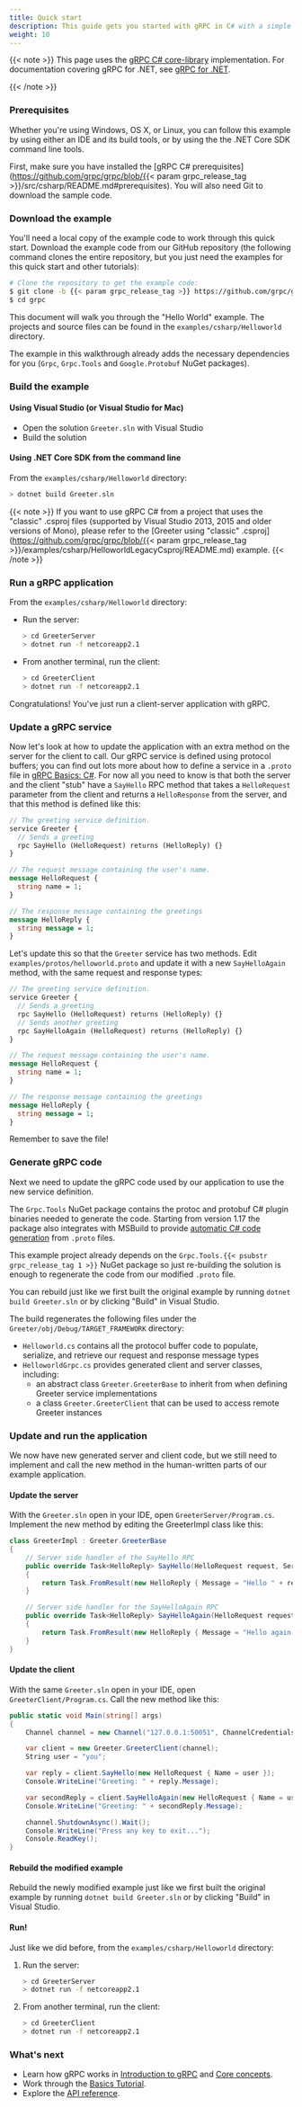 ```yaml
---
title: Quick start
description: This guide gets you started with gRPC in C# with a simple working example.
weight: 10
---
```


{{< note >}}
  This page uses the [gRPC C# core-library][core-library] implementation. For
  documentation covering gRPC for .NET, see [gRPC for .NET](../dotnet).

  [core-library]: https://github.com/grpc/grpc/tree/master/src/csharp
{{< /note >}}

### Prerequisites

Whether you're using Windows, OS X, or Linux, you can follow this
example by using either an IDE and its build tools,
or by using the the .NET Core SDK command line tools.

First, make sure you have installed the
[gRPC C# prerequisites](https://github.com/grpc/grpc/blob/{{< param grpc_release_tag >}}/src/csharp/README.md#prerequisites).
You will also need Git to download the sample code.

### Download the example

You'll need a local copy of the example code to work through this quick start.
Download the example code from our GitHub repository (the following command
clones the entire repository, but you just need the examples for this quick start
and other tutorials):

```sh
# Clone the repository to get the example code:
$ git clone -b {{< param grpc_release_tag >}} https://github.com/grpc/grpc
$ cd grpc
```

This document will walk you through the "Hello World" example.
The projects and source files can be found in the `examples/csharp/Helloworld` directory.

The example in this walkthrough already adds the necessary
dependencies for you (`Grpc`, `Grpc.Tools` and `Google.Protobuf` NuGet packages).

### Build the example

#### Using Visual Studio (or Visual Studio for Mac)

* Open the solution `Greeter.sln` with Visual Studio
* Build the solution

#### Using .NET Core SDK from the command line

From the `examples/csharp/Helloworld` directory:

```sh
> dotnet build Greeter.sln
```

{{< note >}}
If you want to use gRPC C# from a project that uses the "classic" .csproj files (supported by Visual Studio 2013, 2015 and older versions of Mono), please refer to the
[Greeter using "classic" .csproj](https://github.com/grpc/grpc/blob/{{< param grpc_release_tag >}}/examples/csharp/HelloworldLegacyCsproj/README.md) example.
{{< /note >}}

### Run a gRPC application

From the `examples/csharp/Helloworld` directory:

* Run the server:

  ```sh
  > cd GreeterServer
  > dotnet run -f netcoreapp2.1
  ```

* From another terminal, run the client:

  ```sh
  > cd GreeterClient
  > dotnet run -f netcoreapp2.1
  ```

Congratulations! You've just run a client-server application with gRPC.

### Update a gRPC service

Now let's look at how to update the application with an extra method on the
server for the client to call. Our gRPC service is defined using protocol
buffers; you can find out lots more about how to define a service in a `.proto`
file in [gRPC Basics: C#](/docs/tutorials/basic/csharp/). For now all you need to know is that both the
server and the client "stub" have a `SayHello` RPC method that takes a
`HelloRequest` parameter from the client and returns a `HelloResponse` from the
server, and that this method is defined like this:


```proto
// The greeting service definition.
service Greeter {
  // Sends a greeting
  rpc SayHello (HelloRequest) returns (HelloReply) {}
}

// The request message containing the user's name.
message HelloRequest {
  string name = 1;
}

// The response message containing the greetings
message HelloReply {
  string message = 1;
}
```

Let's update this so that the `Greeter` service has two methods. Edit
`examples/protos/helloworld.proto` and update it with a new `SayHelloAgain`
method, with the same request and response types:

```proto
// The greeting service definition.
service Greeter {
  // Sends a greeting
  rpc SayHello (HelloRequest) returns (HelloReply) {}
  // Sends another greeting
  rpc SayHelloAgain (HelloRequest) returns (HelloReply) {}
}

// The request message containing the user's name.
message HelloRequest {
  string name = 1;
}

// The response message containing the greetings
message HelloReply {
  string message = 1;
}
```

Remember to save the file!

### Generate gRPC code

Next we need to update the gRPC code used by our application to use the new service definition.

The `Grpc.Tools` NuGet package contains the protoc and protobuf C# plugin binaries needed
to generate the code. Starting from version 1.17 the package also integrates with
MSBuild to provide [automatic C# code generation](https://github.com/grpc/grpc/blob/master/src/csharp/BUILD-INTEGRATION.md)
from `.proto` files.

This example project already depends on the `Grpc.Tools.{{< psubstr grpc_release_tag 1 >}}` NuGet package so just re-building the solution
is enough to regenerate the code from our modified `.proto` file.

You can rebuild just like we first built the original
example by running `dotnet build Greeter.sln` or by clicking "Build" in Visual Studio.

The build regenerates the following files
under the `Greeter/obj/Debug/TARGET_FRAMEWORK` directory:

* `Helloworld.cs` contains all the protocol buffer code to populate,
  serialize, and retrieve our request and response message types
* `HelloworldGrpc.cs` provides generated client and server classes,
  including:
    * an abstract class `Greeter.GreeterBase` to inherit from when defining
      Greeter service implementations
    * a class `Greeter.GreeterClient` that can be used to access remote Greeter
      instances

### Update and run the application

We now have new generated server and client code, but we still need to implement
and call the new method in the human-written parts of our example application.

#### Update the server

With the `Greeter.sln` open in your IDE, open `GreeterServer/Program.cs`.
Implement the new method by editing the GreeterImpl class like this:

```C#
class GreeterImpl : Greeter.GreeterBase
{
    // Server side handler of the SayHello RPC
    public override Task<HelloReply> SayHello(HelloRequest request, ServerCallContext context)
    {
        return Task.FromResult(new HelloReply { Message = "Hello " + request.Name });
    }

    // Server side handler for the SayHelloAgain RPC
    public override Task<HelloReply> SayHelloAgain(HelloRequest request, ServerCallContext context)
    {
        return Task.FromResult(new HelloReply { Message = "Hello again " + request.Name });
    }
}
```

#### Update the client

With the same `Greeter.sln` open in your IDE, open `GreeterClient/Program.cs`.
Call the new method like this:

```C#
public static void Main(string[] args)
{
    Channel channel = new Channel("127.0.0.1:50051", ChannelCredentials.Insecure);

    var client = new Greeter.GreeterClient(channel);
    String user = "you";

    var reply = client.SayHello(new HelloRequest { Name = user });
    Console.WriteLine("Greeting: " + reply.Message);

    var secondReply = client.SayHelloAgain(new HelloRequest { Name = user });
    Console.WriteLine("Greeting: " + secondReply.Message);

    channel.ShutdownAsync().Wait();
    Console.WriteLine("Press any key to exit...");
    Console.ReadKey();
}
```

#### Rebuild the modified example

Rebuild the newly modified example just like we first built the original
example by running `dotnet build Greeter.sln` or by clicking "Build" in Visual Studio.

#### Run!

Just like we did before, from the `examples/csharp/Helloworld` directory:

1. Run the server:

    ```sh
    > cd GreeterServer
    > dotnet run -f netcoreapp2.1
    ```

2. From another terminal, run the client:

    ```sh
    > cd GreeterClient
    > dotnet run -f netcoreapp2.1
    ```

### What's next

- Learn how gRPC works in [Introduction to gRPC](/docs/what-is-grpc/introduction)
  and [Core concepts](/docs/what-is-grpc/core-concepts).
- Work through the [Basics Tutorial](../basics).
- Explore the [API reference](../api).
